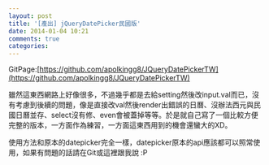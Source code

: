 ```yaml
---
layout: post
title: '[產出] jQueryDatePicker民國版'
date: 2014-01-04 10:21
comments: true
categories: 
---
```

GitPage:[https://github.com/apolkingg8/JQueryDatePickerTW](https://github.com/apolkingg8/JQueryDatePickerTW)

雖然這東西網路上好像很多，不過幾乎都是去給setting然後改input.val而已，沒有考慮到後續的問題，像是直接改val然後render出錯誤的日曆、沒辦法西元與民國日曆並存、select沒有修、even會被蓋掉等等。於是就自己寫了一個比較方便完整的版本，一方面作為練習，一方面這東西用到的機會還蠻大的XD。

使用方法和原本的datepicker完全一樣，datepicker原本的api應該都可以照常使用，如果有問題的話請在Git或這裡跟我說 :P


